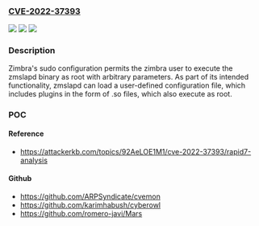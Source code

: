 ### [CVE-2022-37393](https://cve.mitre.org/cgi-bin/cvename.cgi?name=CVE-2022-37393)
![](https://img.shields.io/static/v1?label=Product&message=Zimbra%20Server&color=blue)
![](https://img.shields.io/static/v1?label=Version&message=9.0.0.p27%3C%3D%209.0.0.p27%20&color=brighgreen)
![](https://img.shields.io/static/v1?label=Vulnerability&message=CWE-284%20Improper%20Access%20Control&color=brighgreen)

### Description

Zimbra's sudo configuration permits the zimbra user to execute the zmslapd binary as root with arbitrary parameters. As part of its intended functionality, zmslapd can load a user-defined configuration file, which includes plugins in the form of .so files, which also execute as root.

### POC

#### Reference
- https://attackerkb.com/topics/92AeLOE1M1/cve-2022-37393/rapid7-analysis

#### Github
- https://github.com/ARPSyndicate/cvemon
- https://github.com/karimhabush/cyberowl
- https://github.com/romero-javi/Mars

